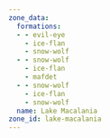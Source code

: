 ```yaml
---
zone_data:
  formations:
  - - evil-eye
    - ice-flan
    - snow-wolf
  - - snow-wolf
    - ice-flan
    - mafdet
  - - snow-wolf
    - ice-flan
    - snow-wolf
  name: Lake Macalania
zone_id: lake-macalania
---
```

